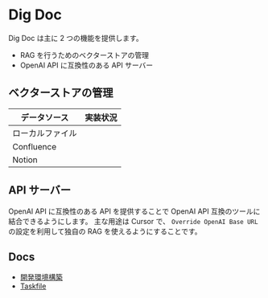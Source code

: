 # Dig Doc

Dig Doc は主に 2 つの機能を提供します。

- RAG を行うためのベクターストアの管理
- OpenAI API に互換性のある API サーバー

## ベクターストアの管理

| データソース | 実装状況 |
| --- | --- |
| ローカルファイル | |
| Confluence | |
| Notion | |

## API サーバー

OpenAI API に互換性のある API を提供することで OpenAI API 互換のツールに結合できるようにします。
主な用途は Cursor で、 `Override OpenAI Base URL` の設定を利用して独自の RAG を使えるようにすることです。

## Docs

- [開発環境構築](docs/開発環境構築.md)
- [Taskfile](docs/Taskfile.md)
